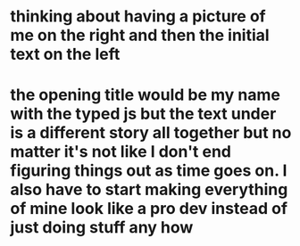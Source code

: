 # thinking about having a picture of me on the right and then the initial text on the left
# the opening title would be my name with the typed js but the text under is a different story all together but no matter it's not like I don't end figuring things out as time goes on. I also have to start making everything of mine look like a pro dev instead of just doing stuff any how